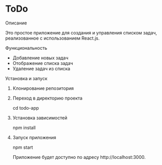 # ToDo
Описание

Это простое приложение для создания и управления списком задач, реализованное с использованием React.js.

Функциональность

* Добавление новых задач
* Отображение списка задач
* Удаление задач из списка

Установка и запуск

1. Клонирование репозитория
   
2. Переход в директорию проекта
   
   cd todo-app
   
3. Установка зависимостей
   
   npm install 
   
4. Запуск приложения
   
   npm start 
   
   Приложение будет доступно по адресу http://localhost:3000.

